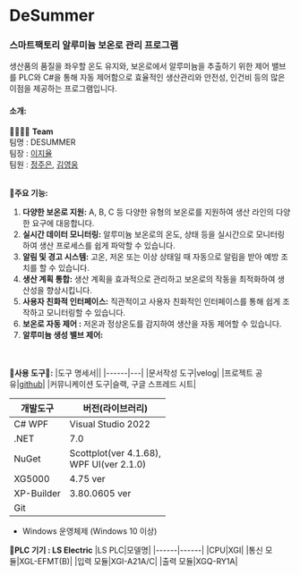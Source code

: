 # DeSummer
### 스마트팩토리 알루미늄 보온로 관리 프로그램
생산품의 품질을 좌우할 온도 유지와, 보온로에서 알루미늄을 추출하기 위한 제어 밸브를 PLC와 C#을 통해 자동 제어함으로 효율적인 생산관리와 안전성, 인건비 등의 많은 이점을 제공하는 프로그램입니다.

#### 소개:
👩‍💻👨‍💻 **Team**
</br>
팀명 : DESUMMER</br>
팀장 : [이지율](https://github.com/JiyulLe)</br>
팀원 : [정주은](https://github.com/gatemap), [김영웅](https://github.com/YwKim98)
</br></br>

**📃주요 기능:**
1. **다양한 보온로 지원:** A, B, C 등 다양한 유형의 보온로를 지원하여 생산 라인의 다양한 요구에 대응합니다.
2. **실시간 데이터 모니터링:** 알루미늄 보온로의 온도, 상태 등을 실시간으로 모니터링하여 생산 프로세스를 쉽게 파악할 수 있습니다.
3. **알림 및 경고 시스템:** 고온, 저온 또는 이상 상태일 때 자동으로 알림을 받아 예방 조치를 할 수 있습니다.
4. **생산 계획 통합:** 생산 계획을 효과적으로 관리하고 보온로의 작동을 최적화하여 생산성을 향상시킵니다.
5. **사용자 친화적 인터페이스:** 직관적이고 사용자 친화적인 인터페이스를 통해 쉽게 조작하고 모니터링할 수 있습니다.
6. **보온로 자동 제어 :** 저온과 정상온도를 감지하여 생산을 자동 제어할 수 있습니다.
7. **알루미늄 생성 밸브 제어:** 

</br></br>
**🔧사용 도구🔨:**
|도구 명세서||
|------|---|
|문서작성 도구|velog|
|프로젝트 공유|[github](https://github.com/gatemap/DeSummer)|
|커뮤니케이션 도구|슬랙, 구글 스프레드 시트|


|개발도구|버전(라이브러리)|
|------|---|
|C# WPF|Visual Studio 2022|
|.NET|7.0|
|NuGet|Scottplot(ver 4.1.68),</br> WPF UI(ver 2.1.0)|
|XG5000|4.75 ver|
|XP-Builder|3.80.0605 ver|
|Git||
+ Windows 운영체제 (Windows 10 이상)

**🔌PLC 기기 : LS Electric**
|LS PLC|모델명|
|------|------|
|CPU|XGI|
|통신 모듈|XGL-EFMT(B)|
|입력 모듈|XGI-A21A/C|
|출력 모듈|XGQ-RY1A|
